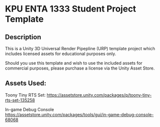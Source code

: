 
# KPU ENTA 1333 Student Project Template

## Description

This is a Unity 3D Universal Render Pipepline (URP) template project which includes licensed assets for educational purposes only.

Should you use this template and wish to use the included assets for commercial purposes, please purchase a license via the Unity Asset Store.

## Assets Used:

Toony Tiny RTS Set: 
https://assetstore.unity.com/packages/p/toony-tiny-rts-set-135258

In-game Debug Console
https://assetstore.unity.com/packages/tools/gui/in-game-debug-console-68068

